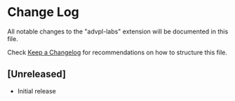 # Change Log

All notable changes to the "advpl-labs" extension will be documented in this file.

Check [Keep a Changelog](http://keepachangelog.com/) for recommendations on how to structure this file.

## [Unreleased]

- Initial release